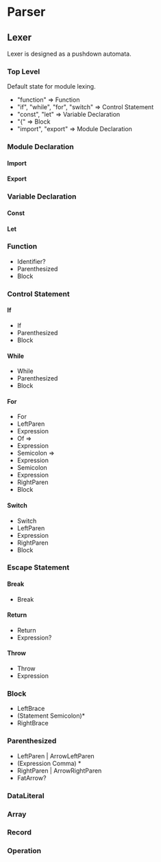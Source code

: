 # Parser

## Lexer

Lexer is designed as a pushdown automata.

### Top Level

Default state for module lexing. 

- "function" => Function
- "if", "while", "for", "switch" => Control Statement
- "const", "let" => Variable Declaration
- "{" => Block
- "import", "export" => Module Declaration

### Module Declaration

#### Import

#### Export

### Variable Declaration

#### Const

#### Let

### Function

- Identifier?
- Parenthesized
- Block

### Control Statement

#### If

- If
- Parenthesized
- Block

#### While

- While
- Parenthesized
- Block

#### For

- For
- LeftParen
- Expression
- Of =>
-   Expression
- Semicolon =>
-   Expression
-   Semicolon
-   Expression
- RightParen
- Block

#### Switch

- Switch
- LeftParen
- Expression
- RightParen
- Block

### Escape Statement

#### Break

- Break

#### Return

- Return
- Expression?

#### Throw

- Throw
- Expression

### Block

- LeftBrace
- (Statement Semicolon)*
- RightBrace

### Parenthesized

- LeftParen | ArrowLeftParen
- (Expression Comma) *
- RightParen | ArrowRightParen
- FatArrow?

### DataLiteral

### Array

### Record

### Operation